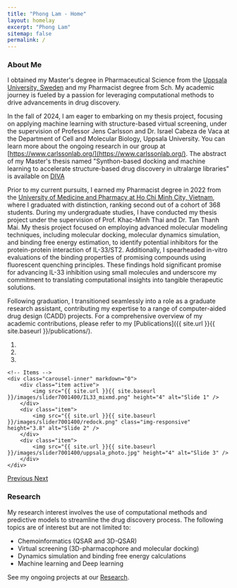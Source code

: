 ```yaml
---
title: "Phong Lam - Home"
layout: homelay
excerpt: "Phong Lam"
sitemap: false
permalink: /
---
```


### About Me

I obtained my Master's degree in Pharmaceutical Science from the [Uppsala University, Sweden](https://uu.se) and my Pharmacist degree from Sch. My academic journey is fueled by a passion for leveraging computational methods to drive advancements in drug discovery.

In the fall of 2024, I am eager to embarking on my thesis project, focusing on applying machine learning with structure-based virtual screening, under the supervision of Professor Jens Carlsson and Dr. Israel Cabeza de Vaca at the Department of Cell and Molecular Biology, Uppsala University. You can learn more about the ongoing research in our group at [https://www.carlssonlab.org/](https://www.carlssonlab.org/). The abstract of my Master's thesis named "Synthon-based docking and machine learning to accelerate structure-based drug discovery in ultralarge libraries" is available on [DIVA](https://uu.diva-portal.org/smash/record.jsf?pid=diva2%3A1972053)

Prior to my current pursuits, I earned my Pharmacist degree in 2022 from the [University of Medicine and Pharmacy at Ho Chi Minh City, Vietnam](https://ump.edu.vn), where I graduated with distinction, ranking second out of a cohort of 368 students. During my undergraduate studies, I have conducted my thesis project under the supervision of Prof. Khac-Minh Thai and Dr. Tan Thanh Mai. My thesis project focused on employing advanced molecular modeling techniques, including molecular docking, molecular dynamics simulation, and binding free energy estimation, to identify potential inhibitors for the protein-protein interaction of IL-33/ST2. Additionally, I spearheaded in-vitro evaluations of the binding properties of promising compounds using fluorescent quenching principles. These findings hold significant promise for advancing IL-33 inhibition using small molecules and underscore my commitment to translating computational insights into tangible therapeutic solutions.

Following graduation, I transitioned seamlessly into a role as a graduate research assistant, contributing my expertise to a range of computer-aided drug design (CADD) projects. For a comprehensive overview of my academic contributions, please refer to my [Publications]({{ site.url }}{{ site.baseurl }}/publications/).


<div markdown="0" id="carousel" class="carousel slide" data-ride="carousel" data-interval="4000" data-pause="hover" >
    <!-- Menu -->
    <ol class="carousel-indicators">
        <li data-target="#carousel" data-slide-to="0" class="active"></li>
        <li data-target="#carousel" data-slide-to="1"></li>
        <li data-target="#carousel" data-slide-to="2"></li>
    </ol>

    <!-- Items -->
    <div class="carousel-inner" markdown="0">
        <div class="item active">
            <img src="{{ site.url }}{{ site.baseurl }}/images/slider7001400/IL33_mixmd.png" height="4" alt="Slide 1" />
        </div>
        <div class="item">
            <img src="{{ site.url }}{{ site.baseurl }}/images/slider7001400/redock.png" class="img-responsive" height="3.8" alt="Slide 2" />
        </div>
        <div class="item">
            <img src="{{ site.url }}{{ site.baseurl }}/images/slider7001400/uppsala_photo.jpg" height="4" alt="Slide 3" />
        </div>     
    </div>
  <a class="left carousel-control" href="#carousel" role="button" data-slide="prev">
    <span class="glyphicon glyphicon-chevron-left" aria-hidden="true"></span>
    <span class="sr-only">Previous</span>
  </a>
  <a class="right carousel-control" href="#carousel" role="button" data-slide="next">
    <span class="glyphicon glyphicon-chevron-right" aria-hidden="true"></span>
    <span class="sr-only">Next</span>
  </a>
</div>


### Research

My research interest involves the use of computational methods and predictive models to streamline the drug discovery process. The following topics are of interest but are not limited to:
- Chemoinformatics (QSAR and 3D-QSAR)
- Virtual screening (3D-pharmacophore and molecular docking)
- Dynamics simulation and binding free energy calculations
- Machine learning and Deep learning


See my ongoing projects at our [Research](research).
 
 
